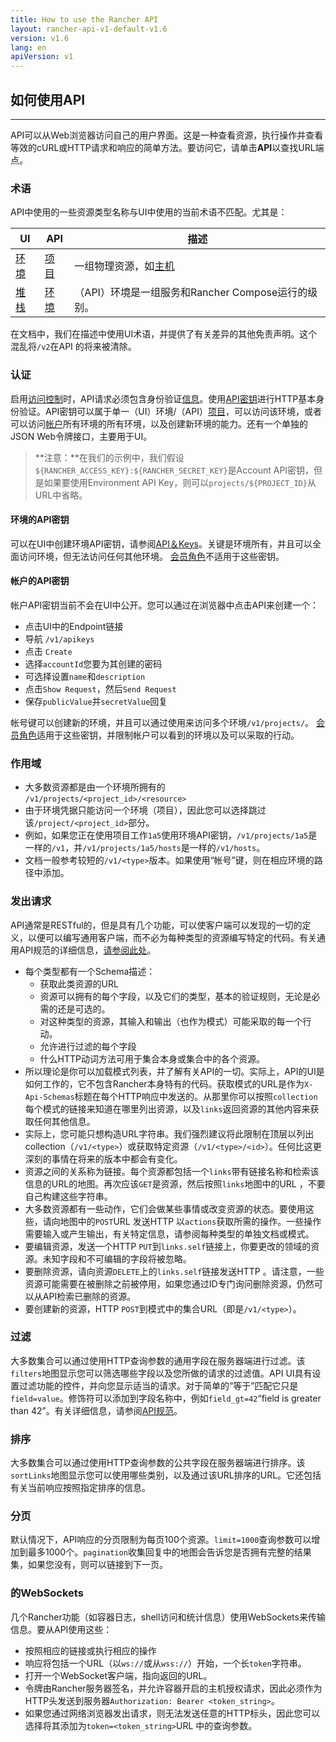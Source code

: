 ```yaml
---
title: How to use the Rancher API
layout: rancher-api-v1-default-v1.6
version: v1.6
lang: en
apiVersion: v1
---
```


## 如何使用API

------

API可以从Web浏览器访问自己的用户界面。这是一种查看资源，执行操作并查看等效的cURL或HTTP请求和响应的简单方法。要访问它，请单击**API**以查找URL端点。

### 术语

API中使用的一些资源类型名称与UI中使用的当前术语不匹配。尤其是：

| UI                                       | API                                      | 描述                                       |
| ---------------------------------------- | ---------------------------------------- | ---------------------------------------- |
| [环境]({{site.baseurl}}/rancher/{{page.version}}/{{page.lang}}/environments) | [项目](https://github.com/rancher/rancher.github.io/blob/master/rancher/v1.6/en/api/v1/%7B%7Bsite.baseurl%7D%7D/rancher/%7B%7Bpage.version%7D%7D/%7B%7Bpage.lang%7D%7D/api/%7B%7Bpage.apiVersion%7D%7D/api-resources/project) | 一组物理资源，如[主机]({{site.baseurl}}/rancher/{{page.version}}/{{page.lang}}/api-resources/host) |
| [堆栈]({{site.baseurl}}/rancher/{{page.version}}/{{page.lang}}/cattle/stacks) | [环境]({{site.baseurl}}/rancher/{{page.version}}/{{page.lang}}//api-resources/environment) | （API）环境是一组服务和Rancher Compose运行的级别。       |

在文档中，我们在描述中使用UI术语，并提供了有关差异的其他免责声明。这个混乱将`/v2`在API 的将来被清除。

### 认证

启用[访问控制](https://github.com/rancher/rancher.github.io/blob/master/rancher/v1.6/en/api/v1/%7B%7Bsite.baseurl%7D%7D/rancher/%7B%7Bpage.version%7D%7D/%7B%7Bpage.lang%7D%7D/configuration/access-control)时，API请求必须包含身份验证[信息](https://github.com/rancher/rancher.github.io/blob/master/rancher/v1.6/en/api/v1/%7B%7Bsite.baseurl%7D%7D/rancher/%7B%7Bpage.version%7D%7D/%7B%7Bpage.lang%7D%7D/configuration/access-control)。使用[API密钥]({{site.baseurl}}/rancher/{{page.version}}/{{page.lang}}//api/api-resources/apikey)进行HTTP基本身份验证。API密钥可以属于单一（UI）环境/（API）[项目](https://github.com/rancher/rancher.github.io/blob/master/rancher/v1.6/en/api/v1/%7B%7Bsite.baseurl%7D%7D/rancher/%7B%7Bpage.version%7D%7D/%7B%7Bpage.lang%7D%7D/api/api-resources/project)，可以访问该环境，或者可以访问[帐户](https://github.com/rancher/rancher.github.io/blob/master/rancher/v1.6/en/api/v1/%7B%7Bsite.baseurl%7D%7D/rancher/%7B%7Bpage.version%7D%7D/%7B%7Bpage.lang%7D%7D/api/api-resources/account)所有环境的所有环境，以及创建新环境的能力。还有一个单独的JSON Web令牌接口，主要用于UI。

> **注意：**在我们的示例中，我们假设`${RANCHER_ACCESS_KEY}:${RANCHER_SECRET_KEY}`是Account API密钥，但是如果要使用Environment API Key，则可以`projects/${PROJECT_ID}`从URL中省略。

#### 环境的API密钥

可以在UI中创建环境API密钥，请参阅[API＆Keys](https://github.com/rancher/rancher.github.io/blob/master/rancher/v1.6/en/api/v1/%7B%7Bsite.baseurl%7D%7D/rancher/%7B%7Bpage.version%7D%7D/%7B%7Bpage.lang%7D%7D/api/v1/api-keys)。关键是环境所有，并且可以全面访问环境，但无法访问任何其他环境。 [会员角色](https://github.com/rancher/rancher.github.io/blob/master/rancher/v1.6/en/api/v1/%7B%7Bsite.baseurl%7D%7D/rancher/%7B%7Bpage.version%7D%7D/%7B%7Bpage.lang%7D%7D/environments/#membership-roles)不适用于这些密钥。

#### 帐户的API密钥

帐户API密钥当前不会在UI中公开。您可以通过在浏览器中点击API来创建一个：

- 点击UI中的Endpoint链接
- 导航 `/v1/apikeys`
- 点击 `Create`
- 选择`accountId`您要为其创建的密码
- 可选择设置`name`和`description`
- 点击`Show Request`，然后`Send Request`
- 保存`publicValue`并`secretValue`回复

帐号键可以创建新的环境，并且可以通过使用来访问多个环境`/v1/projects/`。 [会员角色](https://github.com/rancher/rancher.github.io/blob/master/rancher/v1.6/en/api/v1/%7B%7Bsite.baseurl%7D%7D/rancher/%7B%7Bpage.version%7D%7D/%7B%7Bpage.lang%7D%7D/environments/#membership-roles)适用于这些密钥，并限制帐户可以看到的环境以及可以采取的行动。

### 作用域

- 大多数资源都是由一个环境所拥有的 `/v1/projects/<project_id>/<resource>`
- 由于环境凭据只能访问一个环境（项目），因此您可以选择跳过该`/project/<project_id>`部分。
- 例如，如果您正在使用项目工作`1a5`使用环境API密钥，`/v1/projects/1a5`是一样的`/v1`，并`/v1/projects/1a5/hosts`是一样的`/v1/hosts`。
- 文档一般参考较短的`/v1/<type>`版本。如果使用“帐号”键，则在相应环境的路径中添加。

### 发出请求

API通常是RESTful的，但是具有几个功能，可以使客户端可以发现的一切的定义，以便可以编写通用客户端，而不必为每种类型的资源编写特定的代码。有关通用API规范的详细信息，[请参阅此处](https://github.com/rancher/api-spec/blob/master/specification.md)。

- 每个类型都有一个Schema描述：
  - 获取此类资源的URL
  - 资源可以拥有的每个字段，以及它们的类型，基本的验证规则，无论是必需的还是可选的。
  - 对这种类型的资源，其输入和输出（也作为模式）可能采取的每一个行动。
  - 允许进行过滤的每个字段
  - 什么HTTP动词方法可用于集合本身或集合中的各个资源。
- 所以理论是你可以加载模式列表，并了解有关API的一切。实际上，API的UI是如何工作的，它不包含Rancher本身特有的代码。获取模式的URL是作为`X-Api-Schemas`标题在每个HTTP响应中发送的。从那里你可以按照`collection`每个模式的链接来知道在哪里列出资源，以及`links`返回资源的其他内容来获取任何其他信息。
- 实际上，您可能只想构造URL字符串。我们强烈建议将此限制在顶层以列出collection（`/v1/<type>`）或获取特定资源（`/v1/<type>/<id>`）。任何比这更深刻的事情在将来的版本中都会有变化。
- 资源之间的关系称为链接。每个资源都包括一个`links`带有链接名称和检索该信息的URL的地图。再次应该`GET`是资源，然后按照`links`地图中的URL ，不要自己构建这些字符串。
- 大多数资源都有一些动作，它们会做某些事情或改变资源的状态。要使用这些，请向地图中的`POST`URL 发送HTTP 以`actions`获取所需的操作。一些操作需要输入或产生输出，有关特定信息，请参阅每种类型的单独文档或模式。
- 要编辑资源，发送一个HTTP `PUT`到`links.self`链接上，你要更改的领域的资源。未知字段和不可编辑的字段将被忽略。
- 要删除资源，请向资源`DELETE`上的`links.self`链接发送HTTP 。请注意，一些资源可能需要在被删除之前被停用，如果您通过ID专门询问删除资源，仍然可以从API检索已删除的资源。
- 要创建新的资源，HTTP `POST`到模式中的集合URL（即是`/v1/<type>`）。

### 过滤

大多数集合可以通过使用HTTP查询参数的通用字段在服务器端进行过滤。该`filters`地图显示您可以筛选哪些字段以及您所做的请求的过滤值。API UI具有设置过滤功能的控件，并向您显示适当的请求。对于简单的“等于”匹配它只是`field=value`。修饰符可以添加到字段名称中，例如`field_gt=42`“field is greater than 42”。有关详细信息，请参阅[API规范](https://github.com/rancher/api-spec/blob/master/specification.md#filtering)。

### 排序

大多数集合可以通过使用HTTP查询参数的公共字段在服务器端进行排序。该`sortLinks`地图显示您可以使用哪些类别，以及通过该URL排序的URL。它还包括有关当前响应按照指定排序的信息。

### 分页

默认情况下，API响应的分页限制为每页100个资源。`limit=1000`查询参数可以增加到最多1000个。`pagination`收集回复中的地图会告诉您是否拥有完整的结果集，如果您没有，则可以链接到下一页。

### 的WebSockets

几个Rancher功能（如容器日志，shell访问和统计信息）使用WebSockets来传输信息。要从API使用这些：

- 按照相应的链接或执行相应的操作
- 响应将包括一个URL（以`ws://`或从`wss://`）开始，一个长`token`字符串。
- 打开一个WebSocket客户端，指向返回的URL。
- 令牌由Rancher服务器签名，并允许容器开启的主机授权请求，因此必须作为HTTP头发送到服务器`Authorization: Bearer <token_string>`。
- 如果您通过网络浏览器发出请求，则无法发送任意的HTTP标头，因此您可以选择将其添加为`token=<token_string>`URL 中的查询参数。